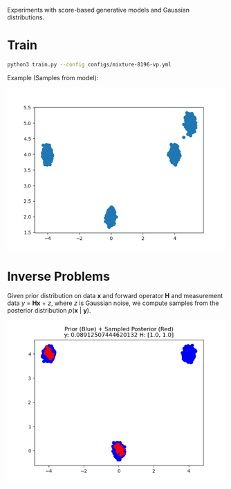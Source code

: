 Experiments with score-based generative models and Gaussian distributions.

# Train 
```bash
python3 train.py --config configs/mixture-8196-vp.yml
```

Example (Samples from model):

![Alt text](images/mixture-8196-vp/400.png)

# Inverse Problems

Given prior distribution on data **x** and forward operator **H** and measurement data _y_ = **Hx** + _z_, 
where _z_ is Gaussian noise, we compute samples from the posterior distribution _p_(**x** | __y__).

![Alt text](images/mcmc-mixture-3mode-vp/post_prior.png)


